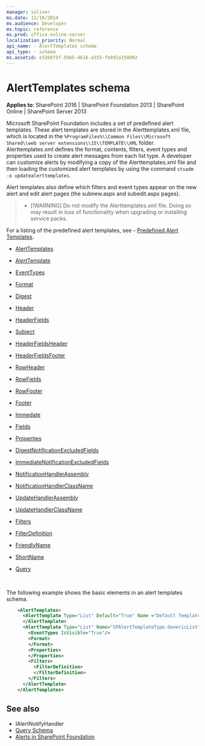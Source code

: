 ```yaml
---
manager: soliver
ms.date: 11/16/2014
ms.audience: Developer
ms.topic: reference
ms.prod: office-online-server
localization_priority: Normal
api_name: - AlertTemplates schema
api_type: - schema
ms.assetid: e326075f-59b5-4616-a355-fe892a150d92
---
```


# AlertTemplates schema

**Applies to**: SharePoint 2016 | SharePoint Foundation 2013 | SharePoint Online | SharePoint Server 2013

Microsoft SharePoint Foundation includes a set of predefined alert templates. These alert templates are stored in the Alerttemplates.xml file, which is located in the `%ProgramFiles%\\Common Files\\Microsoft Shared\\web server extensions\\15\\TEMPLATE\\XML` folder. Alerttemplates.xml defines the format, contents, filters, event types and properties used to create alert messages from each list type. A developer can customize alerts by modifying a copy of the Alerttemplates.xml file and then loading the customized alert templates by using the command `stsadm -o updatealerttemplates`.

Alert templates also define which filters and event types appear on the new alert and edit alert pages (the subnew.aspx and  subedit.aspx pages).

> - [!WARNING] 
> Do not modify the Alerttemplates.xml file. Doing so may result in loss of functionality when upgrading or installing service packs.

For a listing of the predefined alert templates, see - [Predefined Alert Templates](https://msdn.microsoft.com/library/6a5296b2-c158-40e4-897f-bbf008b6bbaf(Office.15).aspx).

- [AlertTemplates](alerttemplates-element-alerttemplates.md)

- [AlertTemplate](alerttemplate-element-alerttemplates.md)

- [EventTypes](eventtypes-element-alerttemplates.md)

- [Format](format-element-alerttemplates.md)

- [Digest](digest-element-alerttemplates.md)

- [Header](header-element-alerttemplates.md)

- [HeaderFields](headerfields-element-alerttemplates.md)

- [Subject](subject-element-alerttemplates.md)

- [HeaderFieldsHeader](headerfieldsheader-element-alerttempaltes.md)

- [HeaderFieldsFooter](headerfieldsfooter-element-alerttempaltes.md)

- [RowHeader](rowheader-element-alerttemplates.md)

- [RowFields](rowfields-element-alerttemplates.md)

- [RowFooter](rowfooter-element-alerttemplates.md)

- [Footer](footer-element-alerttemplates.md)

- [Immedate](immediate-element-alerttemplates.md)

- [Fields](fields-element-alerttemplates.md)

- [Properties](properties-element-alerttemplates.md)

- [DigestNotificationExcludedFields](digestnotificationexcludedfields-element-alerttemplates.md)

- [ImmediateNotificationExcludedFields](immediatenotificationexcludedfields-element-alerttemplates.md)

- [NotificationHandlerAssembly](notificationhandlerassembly-element-alert-templates.md)

- [NotificationHandlerClassName](notificationhandlerclassname-element-alerttemplates.md)

- [UpdateHandlerAssembly](updatehandlerassembly-element-alerttemplates.md)

- [UpdateHandlerClassName](updatehandlerclassname-element-alerttemplates.md)

- [Filters](filters-element-alerttemplates.md)

- [FilterDefinition](filterdefinition-element-alerttemplates.md)

- [FriendlyName](friendlyname-element-alerttemplates.md)

- [ShortName](shortname-element-alerttemplates.md)

- [Query](query-element-alerttemplates.md)

<br/>

The following example shows the basic elements in an alert templates schema.

```XML 
    <AlertTemplates>
      <AlertTemplate Type="List" Default="True" Name ="Default Template">
      </AlertTemplate>
      <AlertTemplate Type="List" Name="SPAlertTemplateType.GenericList">
        <EventTypes IsVisible="True"/>
        <Format>
        </Format>
        <Properties>
        </Properties>
        <Filters>
          <FilterDefinition>
          </FilterDefinition>
        </Filters>
      </AlertTemplate>
    </AlertTemplates>
```

## See also

- IAlertNotifyHandler
- [Query Schema](query-schema.md)
- [Alerts in SharePoint Foundation](https://msdn.microsoft.com/library/cb9586d9-84e1-43c9-93c9-8a7496f2f41d(Office.15).aspx)



 




